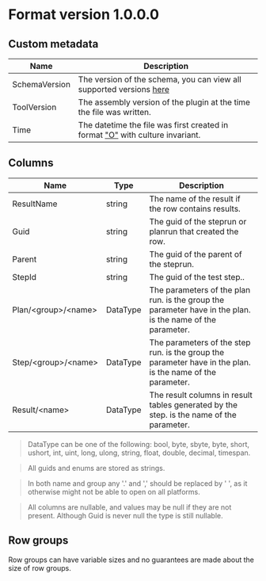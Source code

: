 # Format version 1.0.0.0

## Custom metadata
| Name | Description|
|-|-|
| SchemaVersion | The version of the schema, you can view all supported versions [here](../versions.md#format-versions) |
| ToolVersion | The assembly version of the plugin at the time the file was written. |
| Time | The datetime the file was first created in format ["O"](https://learn.microsoft.com/en-us/dotnet/standard/base-types/standard-date-and-time-format-strings) with culture invariant. |

## Columns
| Name | Type | Description |
|-|-|-|
| ResultName | string | The name of the result if the row contains results. |
| Guid | string | The guid of the steprun or planrun that created the row. |
| Parent | string | The guid of the parent of the steprun. |
| StepId | string | The guid of the test step.. |
| Plan/\<group>/\<name> | DataType | The parameters of the plan run. <group> is the group the parameter have in the plan. <name> is the name of the parameter. |
| Step/\<group>/\<name> | DataType | The parameters of the step run. <group> is the group the parameter have in the plan. <name> is the name of the parameter. |
| Result/\<name> | DataType | The result columns in result tables generated by the step. <name> is the name of the parameter. |
> DataType can be one of the following: bool, byte, sbyte, byte, short, ushort, int, uint, long, ulong, string, float, double, decimal, timespan.

> All guids and enums are stored as strings.

> In both name and group any '.' and ',' should be replaced by ' ', as it otherwise might not be able to open on all platforms.

> All columns are nullable, and values may be null if they are not present. Although Guid is never null the type is still nullable.

## Row groups
Row groups can have variable sizes and no guarantees are made about the size of row groups.